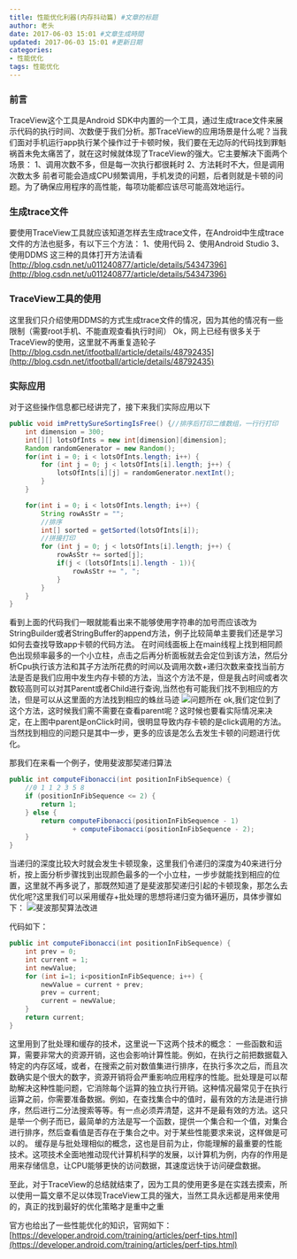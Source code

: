 ```yaml
---
title: 性能优化利器(内存抖动篇) #文章的标题
author: 老头
date: 2017-06-03 15:01 #文章生成時間
updated: 2017-06-03 15:01 #更新日期
categories:
- 性能优化
tags: 性能优化
---
```

### 前言
TraceView这个工具是Android SDK中内置的一个工具，通过生成trace文件来展示代码的执行时间、次数便于我们分析。那TraceView的应用场景是什么呢？当我们面对手机运行app执行某个操作过于卡顿时候，我们要在无边际的代码找到罪魁祸首未免太痛苦了，就在这时候就体现了TraceView的强大。它主要解决下面两个场景：
1、调用次数不多，但是每一次执行都很耗时
2、方法耗时不大，但是调用次数太多
前者可能会造成CPU频繁调用，手机发烫的问题，后者则就是卡顿的问题。为了确保应用程序的高性能，每项功能都应该尽可能高效地运行。

### 生成trace文件
要使用TraceView工具就应该知道怎样去生成trace文件，在Android中生成trace文件的方法也挺多，有以下三个方法：
1、使用代码
2、使用Android Studio
3、使用DDMS
这三种的具体打开方法请看
[http://blog.csdn.net/u011240877/article/details/54347396](http://blog.csdn.net/u011240877/article/details/54347396)

### TraceView工具的使用
这里我们只介绍使用DDMS的方式生成trace文件的情况，因为其他的情况有一些限制（需要root手机、不能直观查看执行时间）
Ok，网上已经有很多关于 TraceView的使用，这里就不再重复造轮子
[http://blog.csdn.net/itfootball/article/details/48792435](http://blog.csdn.net/itfootball/article/details/48792435)

### 实际应用
对于这些操作信息都已经讲完了，接下来我们实际应用以下
```java
public void imPrettySureSortingIsFree() {//排序后打印二维数组，一行行打印
    int dimension = 300;
    int[][] lotsOfInts = new int[dimension][dimension];
    Random randomGenerator = new Random();
    for(int i = 0; i < lotsOfInts.length; i++) {
        for (int j = 0; j < lotsOfInts[i].length; j++) {
            lotsOfInts[i][j] = randomGenerator.nextInt();
        }
    }

    for(int i = 0; i < lotsOfInts.length; i++) {
        String rowAsStr = "";
        //排序
        int[] sorted = getSorted(lotsOfInts[i]);
        //拼接打印
        for (int j = 0; j < lotsOfInts[i].length; j++) {
            rowAsStr += sorted[j];
            if(j < (lotsOfInts[i].length - 1)){
                rowAsStr += ", ";
            }
        }
    }
}
```
看到上面的代码我们一眼就能看出来不能够使用字符串的加号而应该改为StringBuilder或者StringBuffer的append方法，例子比较简单主要我们还是学习如何去查找导致app卡顿的代码方法。
在时间线面板上在main线程上找到相同颜色出现频率最多的一个小立柱，点击之后再分析面板就去会定位到该方法，然后分析Cpu执行该方法和其子方法所花费的时间以及调用次数+递归次数来查找当前方法是否是我们应用中发生内存卡顿的方法，当这个方法不是，但是我占时间或者次数较高则可以对其Parent或者Child进行查询,当然也有可能我们找不到相应的方法，但是可以从这里面的方法找到相应的蛛丝马迹
![问题所在](http://p1chajscf.bkt.clouddn.com/20180201_traceview3.png)
ok,我们定位到了这个方法，这时候我们需不需要在查看parent呢？这时候也要看实际情况来决定，在上图中parent是onClick时间，很明显导致内存卡顿的是click调用的方法。
当然找到相应的问题只是其中一步，更多的应该是怎么去发生卡顿的问题进行优化。

那我们在来看一个例子，使用斐波那契递归算法
```java
public int computeFibonacci(int positionInFibSequence) {
    //0 1 1 2 3 5 8
    if (positionInFibSequence <= 2) {
        return 1;
    } else {
        return computeFibonacci(positionInFibSequence - 1)
                + computeFibonacci(positionInFibSequence - 2);
    }
}
```
当递归的深度比较大时就会发生卡顿现象，这里我们令递归的深度为40来进行分析，按上面分析步骤找到出现颜色最多的一个小立柱，一步步就能找到相应的位置，这里就不再多说了，那既然知道了是斐波那契递归引起的卡顿现象，那怎么去优化呢?这里我们可以采用缓存+批处理的思想将递归变为循环遍历，具体步骤如下：
![斐波那契算法改进](http://p1chajscf.bkt.clouddn.com/20180201_traceview4.png)

代码如下：
```java
public int computeFibonacci(int positionInFibSequence) {
    int prev = 0;
    int current = 1;
    int newValue;
    for (int i=1; i<positionInFibSequence; i++) {
        newValue = current + prev;
        prev = current;
        current = newValue;
    }
    return current;
}
```
这里用到了批处理和缓存的技术，这里说一下这两个技术的概念：
一些函数和运算，需要非常大的资源开销，这也会影响计算性能。例如，在执行之前把数据载入特定的内存区域，或者，在搜索之前对数值集进行排序，在执行多次之后，而且次数确实是个很大的数字，资源开销将会严重影响应用程序的性能。批处理是可以帮助解决这种性能问题，它消除每个运算的独立执行开销。这种情况最常见于在执行运算之前，你需要准备数据。例如，在查找集合中的值时，最有效的方法是进行排序，然后进行二分法搜索等等。有一点必须弄清楚，这并不是最有效的方法。这只是举一个例子而已，最简单的方法是写一个函数，提供一个集合和一个值，对集合进行排序，然后查看值是否存在于集合之中。对于某些性能要求来说，这样做是可以的。
缓存是与批处理相似的概念，这也是目前为止，你能理解的最重要的性能技术。这项技术全面地推动现代计算机科学的发展，以计算机为例，内存的作用是用来存储信息，让CPU能够更快的访问数据，其速度远快于访问硬盘数据。

至此，对于TraceView的总结就结束了，因为工具的使用更多是在实践去摸索，所以使用一篇文章不足以体现TraceView工具的强大，当然工具永远都是用来使用的，真正的找到最好的优化策略才是重中之重

官方也给出了一些性能优化的知识，官网如下：
[https://developer.android.com/training/articles/perf-tips.html](https://developer.android.com/training/articles/perf-tips.html)
